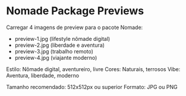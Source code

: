 # Nomade Package Previews

Carregar 4 imagens de preview para o pacote Nomade:
- preview-1.jpg (lifestyle nômade digital)
- preview-2.jpg (liberdade e aventura)
- preview-3.jpg (trabalho remoto)
- preview-4.jpg (viajante moderno)

Estilo: Nômade digital, aventureiro, livre
Cores: Naturais, terrosos
Vibe: Aventura, liberdade, moderno

Tamanho recomendado: 512x512px ou superior
Formato: JPG ou PNG
